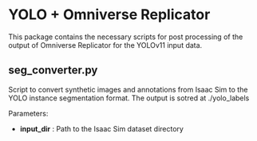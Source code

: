# YOLO + Omniverse Replicator

This package contains the necessary scripts for post processing of the output of Omniverse Replicator for the YOLOv11 input data.

## seg_converter.py
Script to convert synthetic images and annotations from Isaac Sim to the YOLO instance segmentation format. The output is sotred at ./yolo_labels

Parameters:
- **input_dir** : Path to the Isaac Sim dataset directory
